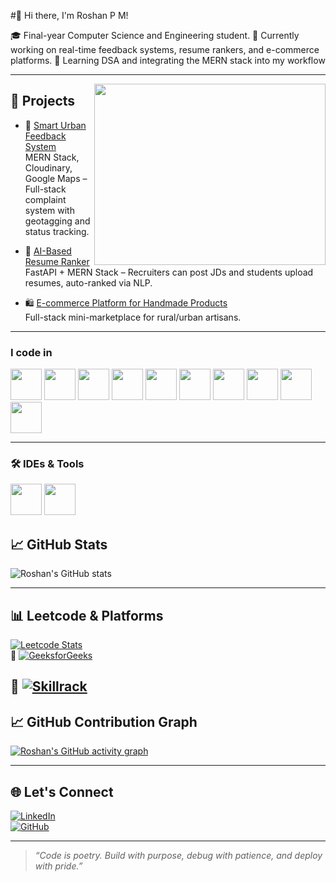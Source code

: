 #👋 Hi there, I'm Roshan P M!

🎓 Final-year Computer Science and Engineering student.
🔭 Currently working on real-time feedback systems, resume rankers, and e-commerce platforms. 
🌱 Learning DSA and integrating the MERN stack into my workflow  

---

<img align="right" width="370" height="290" src="https://user-images.githubusercontent.com/74038190/212749171-b84692a8-2b04-4e3b-93ca-ac14705da224.gif">

## 🚀 Projects

- 🔧 [Smart Urban Feedback System](https://github.com/roshanpm25/Urban-feedback)  
  MERN Stack, Cloudinary, Google Maps – Full-stack complaint system with geotagging and status tracking.

- 🤖 [AI-Based Resume Ranker](https://github.com/roshanpm25/AI-Based-Resume-Ranking)  
  FastAPI + MERN Stack – Recruiters can post JDs and students upload resumes, auto-ranked via NLP.

- 🛍️ [E-commerce Platform for Handmade Products](https://github.com/roshanpm25/Handmade-products-website)  
  Full-stack mini-marketplace for rural/urban artisans.

---

### I code in


<p>
  <img height="50" src="https://img.icons8.com/color/48/000000/c-programming.png" />
  <img height="50" src="https://img.icons8.com/color/48/000000/java-coffee-cup-logo.png" />
  <img height="50" src="https://img.icons8.com/color/48/000000/html-5.png" />
  <img height="50" src="https://img.icons8.com/color/48/000000/css3.png" />
  <img height="50" src="https://img.icons8.com/color/48/000000/javascript.png" />
  <img height="50" src="https://img.icons8.com/color/48/000000/mongodb.png" />
<img height="50" src="https://img.icons8.com/?size=100&id=9Gfx4Dfxl0JK&format=png&color=000000" />
  <img height="50" src="https://img.icons8.com/officel/80/react.png" />
  <img height="50" src="https://img.icons8.com/color/48/000000/nodejs.png" />
 <img height="50" src="https://img.icons8.com/?size=100&id=6o3xw2TdxzCR&format=png&color=000000" />


</p>

---

### 🛠️ IDEs & Tools

<p>
  <img height="50" src="https://img.icons8.com/color/48/000000/visual-studio-code-2019.png" />
  <img height="50" src="https://img.icons8.com/?size=100&id=SzgQDfObXUbA&format=png&color=000000" />
  
</p>



## 📈 GitHub Stats

![Roshan's GitHub stats](https://github-readme-stats.vercel.app/api?username=roshanpm25&show_icons=true&theme=tokyonight)

---

## 📊 Leetcode & Platforms

[![Leetcode Stats](https://leetcard.jacoblin.cool/arsrosh?theme=dark)](https://leetcode.com/u/arsrosh/)  
🔗 [![GeeksforGeeks](https://img.shields.io/badge/GeeksforGeeks-1abc9c?style=for-the-badge&logo=geeksforgeeks&logoColor=white)](https://www.geeksforgeeks.org/user/arsrrun1/)

🔗 [![Skillrack](https://img.shields.io/badge/Skillrack-0066ff?style=for-the-badge)](http://www.skillrack.com/profile/407243/85a553b662e05560a1970547dfebd1b2fd08136a)
---
## 📈 GitHub Contribution Graph

[![Roshan's GitHub activity graph](https://github-readme-activity-graph.vercel.app/graph?username=roshanpm25&bg_color=0d1117&color=ffffff&line=00ffff&point=ffffff&area=true&hide_border=true)](https://github.com/roshanpm25)




---

## 🌐 Let's Connect

[![LinkedIn](https://img.shields.io/badge/-Roshan%20P%20M-blue?style=for-the-badge&logo=Linkedin&logoColor=white)](https://www.linkedin.com/in/roshan-p-m-50420225a)  
[![GitHub](https://img.shields.io/badge/-GitHub-000?style=for-the-badge&logo=github&logoColor=white)](https://github.com/roshanpm25)

---
> _“Code is poetry. Build with purpose, debug with patience, and deploy with pride.”_
